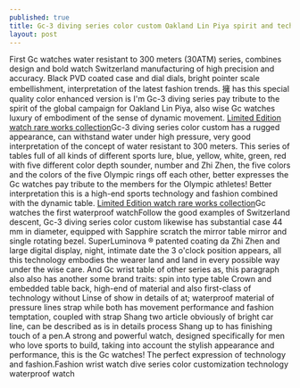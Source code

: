 ```yaml
---
published: true
title: Gc-3 diving series color custom Oakland Lin Piya spirit and technology fashion
layout: post
---
```

First Gc watches water resistant to 300 meters (30ATM) series, combines design and bold watch Switzerland manufacturing of high precision and accuracy. Black PVD coated case and dial dials, bright pointer scale embellishment, interpretation of the latest fashion trends. 擁 has this special quality color enhanced version is I\'m Gc-3 diving series pay tribute to the spirit of the global campaign for Oakland Lin Piya, also wise Gc watches luxury of embodiment of the sense of dynamic movement. [Limited Edition watch rare works collection](https://kenzo2016.wordpress.com/2016/10/07/limited-edition-watch-rare-works-collection/)Gc-3 diving series color custom has a rugged appearance, can withstand water under high pressure, very good interpretation of the concept of water resistant to 300 meters. This series of tables full of all kinds of different sports lure, blue, yellow, white, green, red with five different color depth sounder, number and Zhi Zhen, the five colors and the colors of the five Olympic rings off each other, better expresses the Gc watches pay tribute to the members for the Olympic athletes! Better interpretation this is a high-end sports technology and fashion combined with the dynamic table. [Limited Edition watch rare works collection](https://kenzo2016.wordpress.com/2016/10/07/limited-edition-watch-rare-works-collection/)Gc watches the first waterproof watchFollow the good examples of Switzerland descent, Gc-3 diving series color custom likewise has substantial case 44 mm in diameter, equipped with Sapphire scratch the mirror table mirror and single rotating bezel. SuperLuminova ® patented coating da Zhi Zhen and large digital display, night, intimate date the 3 o\'clock position appears, all this technology embodies the wearer land and land in every possible way under the wise care. And Gc wrist table of other series as, this paragraph also also has another some brand traits: spin into type table Crown and embedded table back, high-end of material and also first-class of technology without Linse of show in details of at; waterproof material of pressure lines strap while both has movement performance and fashion temptation, coupled with strap Shang two article obviously of bright car line, can be described as is in details process Shang up to has finishing touch of a pen.A strong and powerful watch, designed specifically for men who love sports to build, taking into account the stylish appearance and performance, this is the Gc watches! The perfect expression of technology and fashion.Fashion wrist watch dive series color customization technology waterproof watch